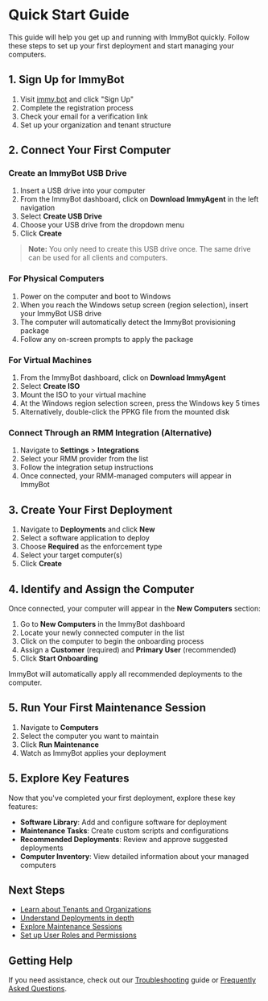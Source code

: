 # Quick Start Guide

This guide will help you get up and running with ImmyBot quickly. Follow these steps to set up your first deployment and start managing your computers.

## 1. Sign Up for ImmyBot

1. Visit [immy.bot](https://immy.bot) and click "Sign Up"
2. Complete the registration process
3. Check your email for a verification link
4. Set up your organization and tenant structure

## 2. Connect Your First Computer

### Create an ImmyBot USB Drive

1. Insert a USB drive into your computer
2. From the ImmyBot dashboard, click on **Download ImmyAgent** in the left navigation
3. Select **Create USB Drive**
4. Choose your USB drive from the dropdown menu
5. Click **Create**

> **Note:** You only need to create this USB drive once. The same drive can be used for all clients and computers.

### For Physical Computers

1. Power on the computer and boot to Windows
2. When you reach the Windows setup screen (region selection), insert your ImmyBot USB drive
3. The computer will automatically detect the ImmyBot provisioning package
4. Follow any on-screen prompts to apply the package

### For Virtual Machines

1. From the ImmyBot dashboard, click on **Download ImmyAgent**
2. Select **Create ISO**
3. Mount the ISO to your virtual machine
4. At the Windows region selection screen, press the Windows key 5 times
5. Alternatively, double-click the PPKG file from the mounted disk

### Connect Through an RMM Integration (Alternative)

1. Navigate to **Settings** > **Integrations**
2. Select your RMM provider from the list
3. Follow the integration setup instructions
4. Once connected, your RMM-managed computers will appear in ImmyBot

## 3. Create Your First Deployment

1. Navigate to **Deployments** and click **New**
2. Select a software application to deploy
3. Choose **Required** as the enforcement type
4. Select your target computer(s)
5. Click **Create**

## 4. Identify and Assign the Computer

Once connected, your computer will appear in the **New Computers** section:

1. Go to **New Computers** in the ImmyBot dashboard
2. Locate your newly connected computer in the list
3. Click on the computer to begin the onboarding process
4. Assign a **Customer** (required) and **Primary User** (recommended)
5. Click **Start Onboarding**

ImmyBot will automatically apply all recommended deployments to the computer.

## 5. Run Your First Maintenance Session

1. Navigate to **Computers**
2. Select the computer you want to maintain
3. Click **Run Maintenance**
4. Watch as ImmyBot applies your deployment

## 5. Explore Key Features

Now that you've completed your first deployment, explore these key features:

- **Software Library**: Add and configure software for deployment
- **Maintenance Tasks**: Create custom scripts and configurations
- **Recommended Deployments**: Review and approve suggested deployments
- **Computer Inventory**: View detailed information about your managed computers

## Next Steps

- [Learn about Tenants and Organizations](./tenants-organizations)
- [Understand Deployments in depth](./deployments)
- [Explore Maintenance Sessions](./maintenance-sessions)
- [Set up User Roles and Permissions](./users-permissions)

## Getting Help

If you need assistance, check out our [Troubleshooting](./troubleshooting) guide or [Frequently Asked Questions](./FAQ).
